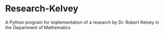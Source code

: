 # Research-Kelvey
A Python program for implementation of a research by Dr. Robert Kelvey in the Department of Mathematics
